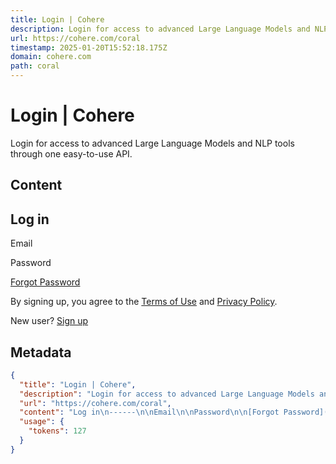 ```yaml
---
title: Login | Cohere
description: Login for access to advanced Large Language Models and NLP tools through one easy-to-use API.
url: https://cohere.com/coral
timestamp: 2025-01-20T15:52:18.175Z
domain: cohere.com
path: coral
---
```


# Login | Cohere


Login for access to advanced Large Language Models and NLP tools through one easy-to-use API.


## Content

Log in
------

Email

Password

[Forgot Password](https://dashboard.cohere.com/reset-password)

By signing up, you agree to the [Terms of Use](https://cohere.com/terms-of-use) and [Privacy Policy](https://cohere.com/privacy).

New user? [Sign up](https://dashboard.cohere.com/welcome/register?redirect_uri=https%3A%2Fcoral.cohere.com%2Fapi%2Fauth%2Fauth_callback%3Fpath%3Dhttps%3A%2F%2Fcoral.cohere.com)

## Metadata

```json
{
  "title": "Login | Cohere",
  "description": "Login for access to advanced Large Language Models and NLP tools through one easy-to-use API.",
  "url": "https://cohere.com/coral",
  "content": "Log in\n------\n\nEmail\n\nPassword\n\n[Forgot Password](https://dashboard.cohere.com/reset-password)\n\nBy signing up, you agree to the [Terms of Use](https://cohere.com/terms-of-use) and [Privacy Policy](https://cohere.com/privacy).\n\nNew user? [Sign up](https://dashboard.cohere.com/welcome/register?redirect_uri=https%3A%2Fcoral.cohere.com%2Fapi%2Fauth%2Fauth_callback%3Fpath%3Dhttps%3A%2F%2Fcoral.cohere.com)",
  "usage": {
    "tokens": 127
  }
}
```
